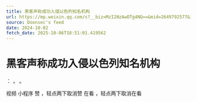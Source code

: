 ```yaml
---
title: 黑客声称成功入侵以色列知名机构
url: https://mp.weixin.qq.com/s?__biz=MzI2NzAwOTg4NQ==&mid=2649792577&idx=2&sn=3c814b633f77206e54847e25c140ac0f
source: Doonsec's feed
date: 2024-10-02
fetch_date: 2025-10-06T18:51:01.419562
---
```


# 黑客声称成功入侵以色列知名机构

：
，
。

视频
小程序
赞
，轻点两下取消赞
在看
，轻点两下取消在看